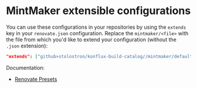 # MintMaker extensible configurations

You can use these configurations in your repositories by using the `extends` key in your
`renovate.json` configuration. Replace the `mintmaker/<file>` with the file from which you'd like 
to extend your configuration (without the `.json` extension):

```json
"extends": ["github>stolostron/konflux-build-catalog//mintmaker/default"]
```

Documentation:

- [Renovate Presets](https://docs.renovatebot.com/config-presets/#github-hosted-presets)
